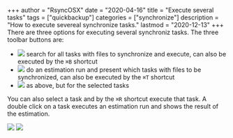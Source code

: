 +++
author = "RsyncOSX"
date = "2020-04-16"
title =  "Execute several tasks"
tags = ["quickbackup"]
categories = ["synchronize"]
description = "How to execute severeal synchronize tasks."
lastmod = "2020-12-13"
+++
There are three options for executing several synchroniz tasks. The three toolbar buttons are:

- ![](/images/RsyncOSX/master/synchronize/backupnow.png) search for all tasks with files to synchronize and execute, can also be executed by the `⌘B` shortcut
- ![](/images/RsyncOSX/master/synchronize/quickbackup.png) do an estimation run and present which tasks with files to be synchronized, can also be executed by the `⌘T` shortcut
- ![](/images/RsyncOSX/master/synchronize/batch.png) as above, but for the selected tasks

You can also select a task and by the `⌘R` shortcut execute that task. A double click on a task executes an estimation run and shows the result of the estimation.

![](/images/RsyncOSX/master/synchronize/synchronize.png)
![](/images/RsyncOSX/master/synchronize/synchronize1.png)
